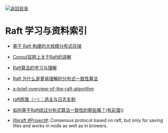 [![返回目录](https://parg.co/UGo)](https://parg.co/b4z) 

# Raft 学习与资料索引

- [基于 Raft 构建的大规模分布式存储](https://zhuanlan.zhihu.com/p/23872141)

- [Consul官网上关于Raft的讲解](https://www.consul.io/docs/internals/consensus.html) 

- [Raft算法的学习与理解](http://bingotree.cn/?p=611) 

- [Raft 为什么是更易理解的分布式一致性算法](http://www.cnblogs.com/mindwind/p/5231986.html) 

- [a-brief-overview-of-the-raft-algorithm](http://blog.carlosgaldino.com/a-brief-overview-of-the-raft-algorithm.html) 

- [raft原理（一）：选主与日志复制](http://www.tuicool.com/articles/aeiu2mm)

- [如何基于Raft绕过分布式算法一致性的那些痛？(有彩蛋)](http://mp.weixin.qq.com/s/twCsA0CupyyDK_KtKmdQvQ))

- [liferaft #Project#](https://parg.co/Uro): Consensus protocol based on raft, but only for saving lifes and works in node as well as in browers.

